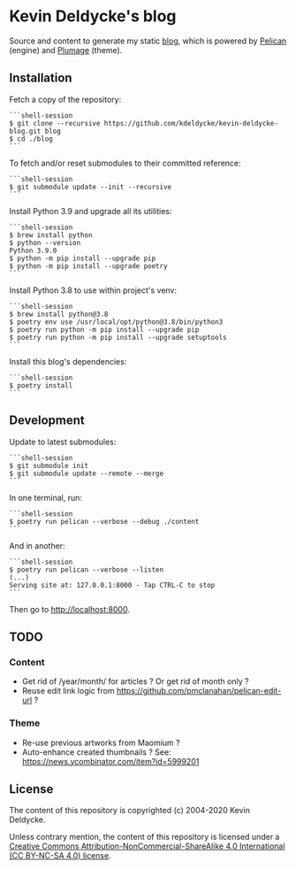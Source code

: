 # Kevin Deldycke's blog

Source and content to generate my static [blog](https://kevin.deldycke.com),
which is powered by [Pelican](https://getpelican.com) (engine) and
[Plumage](https://github.com/kdeldycke/plumage) (theme).

## Installation

Fetch a copy of the repository:

    ```shell-session
    $ git clone --recursive https://github.com/kdeldycke/kevin-deldycke-blog.git blog
    $ cd ./blog
    ```

To fetch and/or reset submodules to their committed reference:

    ```shell-session
    $ git submodule update --init --recursive
    ```

Install Python 3.9 and upgrade all its utilities:

    ```shell-session
    $ brew install python
    $ python --version
    Python 3.9.0
    $ python -m pip install --upgrade pip
    $ python -m pip install --upgrade poetry
    ```

Install Python 3.8 to use within project's venv:

    ```shell-session
    $ brew install python@3.8
    $ poetry env use /usr/local/opt/python@3.8/bin/python3
    $ poetry run python -m pip install --upgrade pip
    $ poetry run python -m pip install --upgrade setuptools
    ```

Install this blog's dependencies:

    ```shell-session
    $ poetry install
    ```

## Development

Update to latest submodules:

    ```shell-session
    $ git submodule init
    $ git submodule update --remote --merge
    ```

In one terminal, run:

    ```shell-session
    $ poetry run pelican --verbose --debug ./content
    ```

And in another:

    ```shell-session
    $ poetry run pelican --verbose --listen
    (...)
    Serving site at: 127.0.0.1:8000 - Tap CTRL-C to stop
    ```

Then go to [http://localhost:8000](http://localhost:8000).


## TODO

### Content

  * Get rid of /year/month/ for articles ? Or get rid of month only ?
  * Reuse edit link logic from https://github.com/pmclanahan/pelican-edit-url ?

### Theme

  * Re-use previous artworks from Maomium ?
  * Auto-enhance created thumbnails ? See: https://news.ycombinator.com/item?id=5999201


License
-------

The content of this repository is copyrighted (c) 2004-2020 Kevin Deldycke.

Unless contrary mention, the content of this repository is licensed under a
[Creative Commons Attribution-NonCommercial-ShareAlike 4.0 International (CC
BY-NC-SA 4.0) license](LICENSE).
